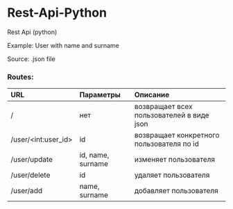 # Rest-Api-Python
Rest Api (python)

Example:
User with name and surname

Source:
    .json file

### Routes:

| URL | Параметры | Описание |
| :---         | :---         | :---         |
| /   | нет     |  возвращает всех пользователей в виде json    |
| /user/\<int:user_id\>     | id       | возвращает конкретного пользователя по id      |
| /user/update   | id, name, surname     | изменяет пользователя    |
| /user/delete   | id     | удаляет пользователя    |
| /user/add   | name, surname     | добавляет пользователя    |
